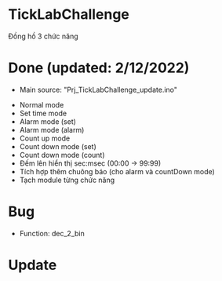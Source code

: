 # TickLabChallenge
Đồng hồ 3 chức năng
# Done (updated: 2/12/2022)
* Main source: "Prj_TickLabChallenge_update.ino"
 - Normal mode 				                 	
 - Set time mode 				               
 - Alarm mode (set)			               
 - Alarm mode (alarm)			             
 - Count up mode 
 - Count down mode (set)
 - Count down mode (count)	
 - Đếm lên hiển thị sec:msec (00:00 -> 99:99)
 - Tích hợp thêm chuông báo (cho alarm và countDown mode) 
 - Tạch module từng chức năng
# Bug
 - Function: dec_2_bin
# Update
 
